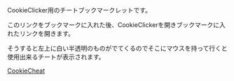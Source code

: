 CookieClicker用のチートブックマークレットです。

このリンクをブックマークに入れた後、CookieClickerを開きブックマークに入れたリンクを開きます。

そうすると左上に白い半透明のものがでてくるのでそこにマウスを持って行くと使用出来るチートが表示されます。

[CookieCheat](javascript:elem=document.createElement('script');elem.src='https://raw.github.com/skaphy/cookiecheat/master/cookiecheat.js';document.getElementsByTagName('body')[0].appendChild(elem);)
